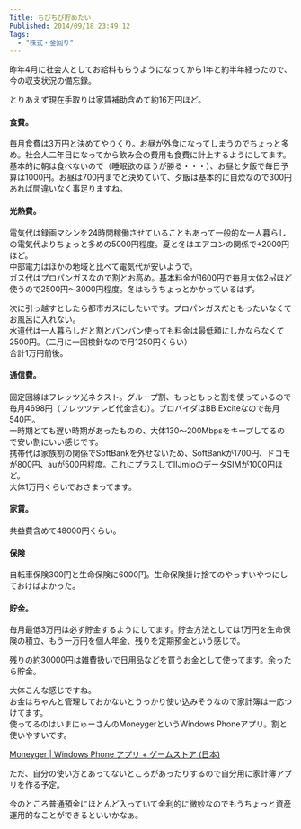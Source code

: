 ```yaml
---
Title: ちびちび貯めたい
Published: 2014/09/18 23:49:12
Tags:
  - "株式・金回り"
---
```

昨年4月に社会人としてお給料もらうようになってから1年と約半年経ったので、今の収支状況の備忘録。

とりあえず現在手取りは家賃補助含めて約16万円ほど。

#### 食費。  
毎月食費は3万円と決めてやりくり。お昼が外食になってしまうのでちょっと多め。社会人二年目になってから飲み会の費用も食費に計上するようにしてます。  
基本的に朝は食べないので（睡眠欲のほうが勝る・・・）、お昼と夕飯で毎日予算は1000円。お昼は700円までと決めていて、夕飯は基本的に自炊なので300円あれば間違いなく事足りますね。

#### 光熱費。  
電気代は録画マシンを24時間稼働させていることもあって一般的な一人暮らしの電気代よりちょっと多めの5000円程度。夏と冬はエアコンの関係で+2000円ほど。  
中部電力はほかの地域と比べて電気代が安いようで。  
ガス代はプロパンガスなので割とお高め。基本料金が1600円で毎月大体2㎥ほど使うので2500円～3000円程度。冬はもうちょっとかかっているはず。

次に引っ越すとしたら都市ガスにしたいです。プロパンガスだともったいなくてお風呂に入れない。  
水道代は一人暮らしだと割とバンバン使っても料金は最低額にしかならなくて2500円。（二月に一回検針なので月1250円くらい）  
合計1万円前後。

#### 通信費。  
固定回線はフレッツ光ネクスト。グループ割、もっともっと割を使っているので毎月4698円（フレッツテレビ代金含む）。プロバイダはBB.Exciteなので毎月540円。  
一時期とても遅い時期があったものの、大体130～200Mbpsをキープしてるので安い割にいい感じです。  
携帯代は家族割の関係でSoftBankを外せないため、SoftBankが1700円、ドコモが800円、auが500円程度。これにプラスしてIIJmioのデータSIMが1000円ほど。  
大体1万円くらいでおさまってます。

#### 家賃。  
共益費含めて48000円くらい。

#### 保険  
自転車保険300円と生命保険に6000円。生命保険掛け捨てのやっすいやつにしておけばよかった。

#### 貯金。  
毎月最低3万円は必ず貯金するようにしてます。貯金方法としては1万円を生命保険の積立、もう一万円を個人年金、残りを定期預金という感じで。

残りの約30000円は雑費扱いで日用品などを買うお金として使ってます。余ったら貯金。

大体こんな感じですね。  
お金はちゃんと管理しておかないとうっかり使い込みそうなので家計簿は一応つけてます。  
使ってるのはいまにゅーさんのMoneygerというWindows Phoneアプリ。割と使いやすいです。

[Moneyger | Windows Phone アプリ + ゲームストア (日本)](http://www.windowsphone.com/ja-jp/store/app/moneyger/ef48b793-400c-4d17-9a86-1ea3d58dfdae)

ただ、自分の使い方とあってないところがあったりするので自分用に家計簿アプリを作る予定。

今のところ普通預金にほとんど入っていて金利的に微妙なのでもうちょっと資産運用的なことができるといいかなぁ。
